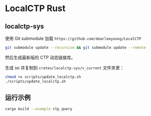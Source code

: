 # LocalCTP Rust

## localctp-sys

使用 Git submodule 加载 `https://github.com/dearleeyoung/LocalCTP`

```sh
git submodule update --recursive && git submodule update --remote
```

然后生成最新版的 CTP 动态链接库。

生成 so 并复制到 `crates/localctp-sys/v_current` 文件夹里：

```sh
chmod +x scripts/update_localctp.sh
./scripts/update_localctp.sh
```

## 运行示例

```sh
cargo build --example ctp_query
```
